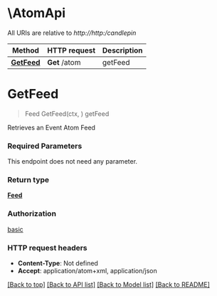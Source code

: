 # \AtomApi

All URIs are relative to *http://http:/candlepin*

Method | HTTP request | Description
------------- | ------------- | -------------
[**GetFeed**](AtomApi.md#GetFeed) | **Get** /atom | getFeed


# **GetFeed**
> Feed GetFeed(ctx, )
getFeed

Retrieves an Event Atom Feed

### Required Parameters
This endpoint does not need any parameter.

### Return type

[**Feed**](feed.md)

### Authorization

[basic](../README.md#basic)

### HTTP request headers

 - **Content-Type**: Not defined
 - **Accept**: application/atom+xml, application/json

[[Back to top]](#) [[Back to API list]](../README.md#documentation-for-api-endpoints) [[Back to Model list]](../README.md#documentation-for-models) [[Back to README]](../README.md)

